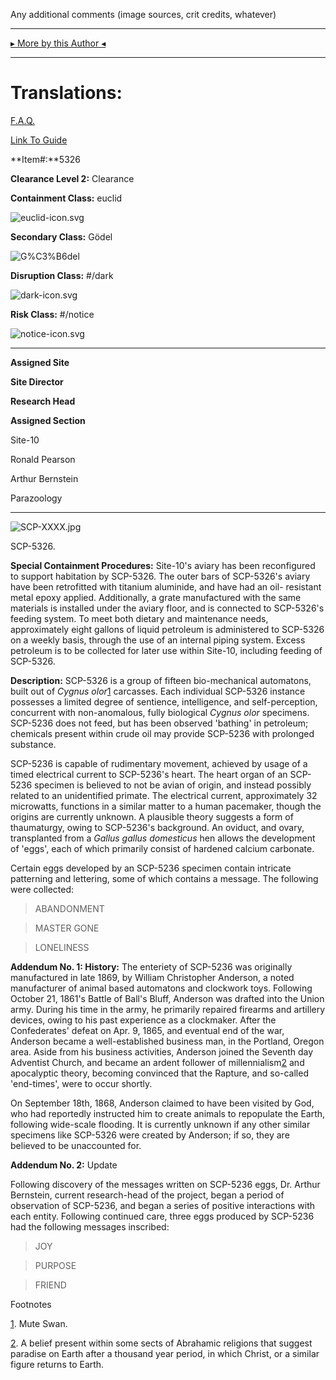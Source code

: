 Any additional comments (image sources, crit credits, whatever)

* * *

[▸ More by this Author ◂](http://www.scp-wiki.net/yourAuthorPage)

* * *

Translations:
=============

[F.A.Q.](http://www.scp-wiki.net/component:info-ayers)

[Link To Guide](http://scp-wiki.wikidot.com/anomaly-classification-system-guide)

**Item#:**5326

**Clearance Level 2:** Clearance

**Containment Class:** euclid

![euclid-icon.svg](http://scp-wiki.wdfiles.com/local--files/component%3Aanomaly-class-bar/euclid-icon.svg)

**Secondary Class:** Gödel

![G%C3%B6del](http://scp-wiki.wdfiles.com/local--files/calibri-s-mega-cool-art-page-it-s-mostly-just-icons-but-what/G%C3%B6del)

**Disruption Class:** #/dark

![dark-icon.svg](http://scp-wiki.wdfiles.com/local--files/component%3Aanomaly-class-bar/dark-icon.svg)

**Risk Class:** #/notice

![notice-icon.svg](http://scp-wiki.wdfiles.com/local--files/component%3Aanomaly-class-bar/notice-icon.svg)

* * *

**Assigned Site**

**Site Director**

**Research Head**

**Assigned Section**

Site-10

Ronald Pearson

Arthur Bernstein

Parazoology

* * *

![SCP-XXXX.jpg](http://scp-wiki.wdfiles.com/local--files/scp-5326/SCP-XXXX.jpg)

SCP-5326.

**Special Containment Procedures:** Site-10's aviary has been reconfigured to support habitation by SCP-5326. The outer bars of SCP-5326's aviary have been retrofitted with titanium aluminide, and have had an oil- resistant metal epoxy applied. Additionally, a grate manufactured with the same materials is installed under the aviary floor, and is connected to SCP-5326's feeding system. To meet both dietary and maintenance needs, approximately eight gallons of liquid petroleum is administered to SCP-5326 on a weekly basis, through the use of an internal piping system. Excess petroleum is to be collected for later use within Site-10, including feeding of SCP-5326.

**Description:** SCP-5326 is a group of fifteen bio-mechanical automatons, built out of _Cygnus olor_[1](javascript:;) carcasses. Each individual SCP-5326 instance possesses a limited degree of sentience, intelligence, and self-perception, concurrent with non-anomalous, fully biological _Cygnus olor_ specimens. SCP-5236 does not feed, but has been observed 'bathing' in petroleum; chemicals present within crude oil may provide SCP-5236 with prolonged substance.

SCP-5236 is capable of rudimentary movement, achieved by usage of a timed electrical current to SCP-5236's heart. The heart organ of an SCP-5236 specimen is believed to not be avian of origin, and instead possibly related to an unidentified primate. The electrical current, approximately 32 microwatts, functions in a similar matter to a human pacemaker, though the origins are currently unknown. A plausible theory suggests a form of thaumaturgy, owing to SCP-5236's background. An oviduct, and ovary, transplanted from a _Gallus gallus domesticus_ hen allows the development of 'eggs', each of which primarily consist of hardened calcium carbonate.

Certain eggs developed by an SCP-5236 specimen contain intricate patterning and lettering, some of which contains a message. The following were collected:

> ABANDONMENT

> MASTER GONE

> LONELINESS

**Addendum No. 1: History:** The enteriety of SCP-5236 was originally manufactured in late 1869, by William Christopher Anderson, a noted manufacturer of animal based automatons and clockwork toys. Following October 21, 1861's Battle of Ball's Bluff, Anderson was drafted into the Union army. During his time in the army, he primarily repaired firearms and artillery devices, owing to his past experience as a clockmaker. After the Confederates' defeat on Apr. 9, 1865, and eventual end of the war, Anderson became a well-established business man, in the Portland, Oregon area. Aside from his business activities, Anderson joined the Seventh day Adventist Church, and became an ardent follower of millennialism[2](javascript:;) and apocalyptic theory, becoming convinced that the Rapture, and so-called 'end-times', were to occur shortly.

On September 18th, 1868, Anderson claimed to have been visited by God, who had reportedly instructed him to create animals to repopulate the Earth, following wide-scale flooding. It is currently unknown if any other similar specimens like SCP-5326 were created by Anderson; if so, they are believed to be unaccounted for.

**Addendum No. 2:** Update

Following discovery of the messages written on SCP-5236 eggs, Dr. Arthur Bernstein, current research-head of the project, began a period of observation of SCP-5236, and began a series of positive interactions with each entity. Following continued care, three eggs produced by SCP-5236 had the following messages inscribed:

> JOY

> PURPOSE

> FRIEND

Footnotes

[1](javascript:;). Mute Swan.

[2](javascript:;). A belief present within some sects of Abrahamic religions that suggest paradise on Earth after a thousand year period, in which Christ, or a similar figure returns to Earth.